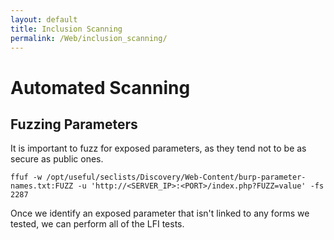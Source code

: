 ```yaml
---
layout: default
title: Inclusion Scanning
permalink: /Web/inclusion_scanning/
---
```


# Automated Scanning
## Fuzzing Parameters
It is important to fuzz for exposed parameters, as they tend not to be as secure as public ones.
```
ffuf -w /opt/useful/seclists/Discovery/Web-Content/burp-parameter-names.txt:FUZZ -u 'http://<SERVER_IP>:<PORT>/index.php?FUZZ=value' -fs 2287
```
Once we identify an exposed parameter that isn't linked to any forms we tested, we can perform all of the LFI tests.
